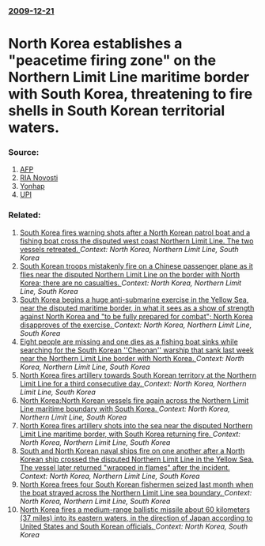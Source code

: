 ### [2009-12-21](/news/2009/12/21/index.md)

#  North Korea establishes a "peacetime firing zone" on the Northern Limit Line maritime border with South Korea, threatening to fire shells in South Korean territorial waters. 




### Source:

1. [AFP](http://www.google.com/hostednews/afp/article/ALeqM5heyUEZfE_DJMSzEPsv9JopWUZtMQ)
2. [RIA Novosti](http://en.rian.ru/world/20091221/157311649.html)
3. [Yonhap](http://english.yonhapnews.co.kr/northkorea/2009/12/21/6/0401000000AEN20091221006200315F.HTML)
4. [UPI](http://www.upiasia.com/Security/2009/12/21/pyongyang_threatens_to_fire_in_south_korean_waters/5117/)

### Related:

1. [South Korea fires warning shots after a North Korean patrol boat and a fishing boat cross the disputed west coast Northern Limit Line. The two vessels retreated. ](/news/2016/05/27/south-korea-fires-warning-shots-after-a-north-korean-patrol-boat-and-a-fishing-boat-cross-the-disputed-west-coast-northern-limit-line-the-t.md) _Context: North Korea, Northern Limit Line, South Korea_
2. [South Korean troops mistakenly fire on a Chinese passenger plane as it flies near the disputed Northern Limit Line on the border with North Korea; there are no casualties. ](/news/2011/06/18/south-korean-troops-mistakenly-fire-on-a-chinese-passenger-plane-as-it-flies-near-the-disputed-northern-limit-line-on-the-border-with-north.md) _Context: North Korea, Northern Limit Line, South Korea_
3. [South Korea begins a huge anti-submarine exercise in the Yellow Sea, near the disputed maritime border, in what it sees as a show of strength against North Korea and "to be fully prepared for combat"; North Korea disapproves of the exercise. ](/news/2010/08/5/south-korea-begins-a-huge-anti-submarine-exercise-in-the-yellow-sea-near-the-disputed-maritime-border-in-what-it-sees-as-a-show-of-strengt.md) _Context: North Korea, Northern Limit Line, South Korea_
4. [Eight people are missing and one dies as a fishing boat sinks while searching for the South Korean ''Cheonan'' warship that sank last week near the Northern Limit Line border with North Korea. ](/news/2010/04/3/eight-people-are-missing-and-one-dies-as-a-fishing-boat-sinks-while-searching-for-the-south-korean-cheonan-warship-that-sank-last-week-n.md) _Context: North Korea, Northern Limit Line, South Korea_
5. [North Korea fires artillery towards South Korean territory at the Northern Limit Line for a third consecutive day. ](/news/2010/01/29/north-korea-fires-artillery-towards-south-korean-territory-at-the-northern-limit-line-for-a-third-consecutive-day.md) _Context: North Korea, Northern Limit Line, South Korea_
6. [North Korea:North Korean vessels fire again across the Northern Limit Line maritime boundary with South Korea. ](/news/2010/01/28/north-korea-pnorth-korean-vessels-fire-again-across-the-northern-limit-line-maritime-boundary-with-south-korea.md) _Context: North Korea, Northern Limit Line, South Korea_
7. [North Korea fires artillery shots into the sea near the disputed Northern Limit Line maritime border, with South Korea returning fire. ](/news/2010/01/27/north-korea-fires-artillery-shots-into-the-sea-near-the-disputed-northern-limit-line-maritime-border-with-south-korea-returning-fire.md) _Context: North Korea, Northern Limit Line, South Korea_
8. [ South and North Korean naval ships fire on one another after a North Korean ship crossed the disputed Northern Limit Line in the Yellow Sea. The vessel later returned "wrapped in flames" after the incident. ](/news/2009/11/10/south-and-north-korean-naval-ships-fire-on-one-another-after-a-north-korean-ship-crossed-the-disputed-northern-limit-line-in-the-yellow-sea.md) _Context: North Korea, Northern Limit Line, South Korea_
9. [ North Korea frees four South Korean fishermen seized last month when the boat strayed across the Northern Limit Line sea boundary. ](/news/2009/08/29/north-korea-frees-four-south-korean-fishermen-seized-last-month-when-the-boat-strayed-across-the-northern-limit-line-sea-boundary.md) _Context: North Korea, Northern Limit Line, South Korea_
10. [North Korea fires a medium-range ballistic missile about 60 kilometers (37 miles) into its eastern waters, in the direction of Japan according to United States and South Korean officials. ](/news/2017/04/5/north-korea-fires-a-medium-range-ballistic-missile-about-60-kilometers-37-miles-into-its-eastern-waters-in-the-direction-of-japan-accordi.md) _Context: North Korea, South Korea_

